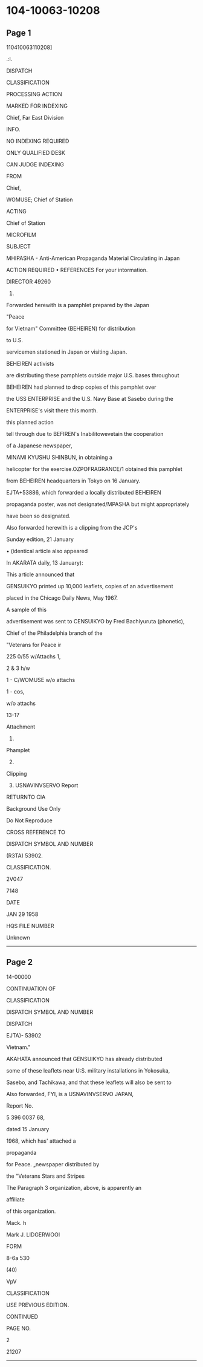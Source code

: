 # 104-10063-10208

## Page 1

110410063110208]

.:l.

DISPATCH

CLASSIFICATION

PROCESSING ACTION

MARKED FOR INDEXING

Chief, Far East Division

INFO.

NO INDEXING REQUIRED

ONLY QUALIFIED DESK

CAN JUDGE INDEXING

FROM

Chief,

WOMUSE; Chief of Station

ACTING

Chief of Station

MICROFILM

SUBJECT

MHIPASHA - Anti-American Propaganda Material Circulating in Japan

ACTION REQUIRED • REFERENCES For your intormation.

DIRECTOR 49260

1.

Forwarded herewith is a pamphlet prepared by the Japan

"Peace

for Vietnam" Committee (BEHEIREN) for distribution

to U.S.

servicemen stationed in Japan or visiting Japan.

BEHEIREN activists

are distributing these pamphlets outside major U.S. bases throughout

BEHEIREN had planned to drop copies of this pamphlet over

the USS ENTERPRISE and the U.S. Navy Base at Sasebo during the

ENTERPRISE's visit there this month.

this planned action

tell through due to BEFIREN's Inabilitowevetain the cooperation

of a Japanese newspaper,

MINAMI KYUSHU SHINBUN, in obtaining a

helicopter for the exercise.OZPOFRAGRANCE/1 obtained this pamphlet

from BEHEIREN headquarters in Tokyo on 16 January.

EJTA+53886, which forwarded a locally distributed BEHEIREN

propaganda poster, was not designated/MPASHA but might appropriately

have been so designated.

Also forwarded herewith is a clipping from the JCP's

Sunday edition, 21 January

• (identical article also appeared

In AKARATA daily, 13 January):

This article announced that

GENSUIKYO printed up 10,000 leaflets, copies of an advertisement

placed in the Chicago Daily News, May 1967.

A sample of this

advertisement was sent to CENSUIKYO by Fred Bachiyuruta (phonetic),

Chief of the Philadelphia branch of the

"Veterans for Peace ir

225 0/55 w/Attachs 1,

2 & 3 h/w

1 - C/WOMUSE w/o attachs

1 - cos,

w/o attachs

13-17

Attachment

1.

Phamplet

2.

Clipping

3. USNAVINVSERVO Report

RETURNTO CIA

Background Use Only

Do Not Reproduce

CROSS REFERENCE TO

DISPATCH SYMBOL AND NUMBER

(R3TA) 53902.

CLASSIFICATION.

2V047

7148

DATE

JAN 29 1958

HQS FILE NUMBER

Unknown

---

## Page 2

14-00000

CONTINUATION OF

CLASSIFICATION

DISPATCH SYMBOL AND NUMBER

DISPATCH

EJTA)- 53902

Vietnam."

AKAHATA announced that GENSUIKYO has already distributed

some of these leaflets near U:S. military installations in Yokosuka,

Sasebo, and Tachikawa, and that these leaflets will also be sent to

Also forwarded, FYI, is a USNAVINVSERVO JAPAN,

Report No.

5 396 0037 68,

dated 15 January

1968, which has' attached a

propaganda

for Peace. „newspaper distributed by

the "Veterans Stars and Stripes

The Paragraph 3 organization, above, is apparently an

affiliate

of this organization.

Mack. h

Mark J. LIDGERWOOI

FORM

8-6a 530

(40)

VpV

CLASSIFICATION

USE PREVIOUS EDITION.

CONTINUED

PAGE NO.

2

21207

---

